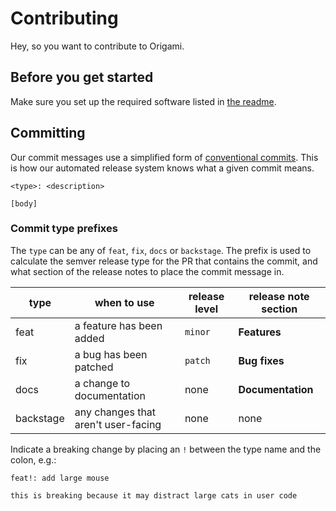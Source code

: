 # Contributing

Hey, so you want to contribute to Origami.

## Before you get started

Make sure you set up the required software listed in [the readme](./README.md#requirements).

## Committing

Our commit messages use a simplified form of [conventional commits](https://www.conventionalcommits.org/en/v1.0.0/). This is how our automated release system knows what a given commit means.

```
<type>: <description>

[body]
```

### Commit type prefixes

The `type` can be any of `feat`, `fix`, `docs` or `backstage`. The prefix is used to calculate the semver release type for the PR that contains the commit, and what section of the release notes to place the commit message in.

| **type**  | when to use                         | release level | release note section |
| --------- | ----------------------------------- | ------------- | -------------------- |
| feat      | a feature has been added            | `minor`       | **Features**         |
| fix       | a bug has been patched              | `patch`       | **Bug fixes**        |
| docs      | a change to documentation           | none          | **Documentation**    |
| backstage | any changes that aren't user-facing | none          | none                 |

Indicate a breaking change by placing an `!` between the type name and the colon, e.g.:

```
feat!: add large mouse

this is breaking because it may distract large cats in user code
```
